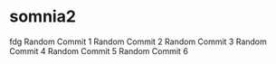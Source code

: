 # somnia2
fdg
Random Commit 1
Random Commit 2
Random Commit 3
Random Commit 4
Random Commit 5
Random Commit 6
